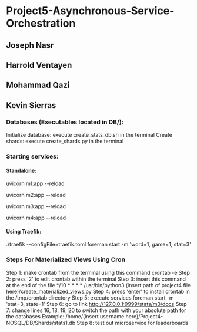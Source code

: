 # Project5-Asynchronous-Service-Orchestration
## Joseph Nasr
## Harrold Ventayen
## Mohammad Qazi
## Kevin Sierras
### Databases (Executables located in DB/):
Initialize database: execute create_stats_db.sh in the terminal
Create shards: execute create_shards.py in the terminal
### Starting services:
#### Standalone:
uvicorn m1:app --reload

uvicorn m2:app --reload

uvicorn m3:app --reload

uvicorn m4:app --reload
#### Using Traefik:
./traefik --configFile=traefik.toml
foreman start -m 'word=1, game=1, stat=3'
### Steps For Materialized Views Using Cron
Step 1: make crontab from the terminal using this command
crontab -e
Step 2: press '2' to edit crontab within the terminal
Step 3: insert this command at the end of the file
*/10 * * * * /usr/bin/python3 (insert path of project4 file here)/create_materialized_views.py
Step 4: press 'enter' to install crontab in the /tmp/crontab directory
Step 5: execute services
foreman start -m 'stat=3, state=1'
Step 6: go to link
http://127.0.0.1:9999/stats/m3/docs
Step 7: change lines 16, 18, 19, 20 to switch the path with your absolute path for the databases
Example:
/home/(insert username here)/Project4-NOSQL/DB/Shards/stats1.db
Step 8: test out microservice for leaderboards
